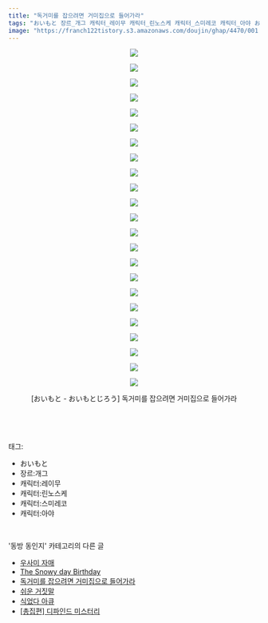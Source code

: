 ```yaml
---
title: "독거미를 잡으려면 거미집으로 들어가라"
tags: "おいもと 장르_개그 캐릭터_레이무 캐릭터_린노스케 캐릭터_스미레코 캐릭터_아야 おいもと_おいもとじろう 동방_동인지"
image: "https://franch122tistory.s3.amazonaws.com/doujin/ghap/4470/001.jpg"
---
```

<div class="article">
<p style="text-align: center; clear: none; float: none;"><img src="{{ site.imgserver8 }}/ghap/4470/001.jpg"/></p>
<p style="text-align: center; clear: none; float: none;"><img src="{{ site.imgserver8 }}/ghap/4470/002.jpg"/></p>
<p style="text-align: center; clear: none; float: none;"><img src="{{ site.imgserver8 }}/ghap/4470/003.jpg"/></p>
<p style="text-align: center; clear: none; float: none;"><img src="{{ site.imgserver8 }}/ghap/4470/004.jpg"/></p>
<p style="text-align: center; clear: none; float: none;"><img src="{{ site.imgserver8 }}/ghap/4470/005.jpg"/></p>
<p style="text-align: center; clear: none; float: none;"><img src="{{ site.imgserver8 }}/ghap/4470/006.jpg"/></p>
<p style="text-align: center; clear: none; float: none;"><img src="{{ site.imgserver8 }}/ghap/4470/007.jpg"/></p>
<p style="text-align: center; clear: none; float: none;"><img src="{{ site.imgserver8 }}/ghap/4470/008.jpg"/></p>
<p style="text-align: center; clear: none; float: none;"><img src="{{ site.imgserver8 }}/ghap/4470/009.jpg"/></p>
<p style="text-align: center; clear: none; float: none;"><img src="{{ site.imgserver8 }}/ghap/4470/010.jpg"/></p>
<p style="text-align: center; clear: none; float: none;"><img src="{{ site.imgserver8 }}/ghap/4470/011.jpg"/></p>
<p style="text-align: center; clear: none; float: none;"><img src="{{ site.imgserver8 }}/ghap/4470/012.jpg"/></p>
<p style="text-align: center; clear: none; float: none;"><img src="{{ site.imgserver8 }}/ghap/4470/013.jpg"/></p>
<p style="text-align: center; clear: none; float: none;"><img src="{{ site.imgserver8 }}/ghap/4470/014.jpg"/></p>
<p style="text-align: center; clear: none; float: none;"><img src="{{ site.imgserver8 }}/ghap/4470/015.jpg"/></p>
<p style="text-align: center; clear: none; float: none;"><img src="{{ site.imgserver8 }}/ghap/4470/016.jpg"/></p>
<p style="text-align: center; clear: none; float: none;"><img src="{{ site.imgserver8 }}/ghap/4470/017.jpg"/></p>
<p style="text-align: center; clear: none; float: none;"><img src="{{ site.imgserver8 }}/ghap/4470/018.jpg"/></p>
<p style="text-align: center; clear: none; float: none;"><img src="{{ site.imgserver8 }}/ghap/4470/019.jpg"/></p>
<p style="text-align: center; clear: none; float: none;"><img src="{{ site.imgserver8 }}/ghap/4470/020.jpg"/></p>
<p style="text-align: center; clear: none; float: none;"><img src="{{ site.imgserver8 }}/ghap/4470/021.jpg"/></p>
<p style="text-align: center; clear: none; float: none;"><img src="{{ site.imgserver8 }}/ghap/4470/022.jpg"/></p>
<p style="text-align: center; clear: none; float: none;"><img src="{{ site.imgserver8 }}/ghap/4470/023.jpg"/></p>
<p style="text-align: center; clear: none; float: none;">[おいもと - おいもとじろう] 독거미를 잡으려면 거미집으로 들어가라</p>
<p><br/></p>
</div><br/>
<div class="tagTrail">
<p>태그: </p>
<ul>
<li>おいもと</li>
<li>장르:개그</li>
<li>캐릭터:레이무</li>
<li>캐릭터:린노스케</li>
<li>캐릭터:스미레코</li>
<li>캐릭터:아야</li>
</ul>
</div><br/>
<div class="another">
<p>'동방 동인지' 카테고리의 다른 글</p>
<ul>
<li><a href="/ghap_4477">우사미 자매</a></li>
<li><a href="/ghap_4471">The Snowy day Birthday</a></li>
<li><a href="/ghap_4470">독거미를 잡으려면 거미집으로 들어가라</a></li>
<li><a href="/ghap_4469">쉬운 거짓말</a></li>
<li><a href="/ghap_4468">식었다 아큐</a></li>
<li><a href="/ghap_4466">[총집편] 디파인드 미스터리</a></li>
</ul>
</div><br/>
<div class="cb_module cb_fluid">
<div class="cb_wrt cb_profile">
</div><!-- commentList close -->
</div><br/>
